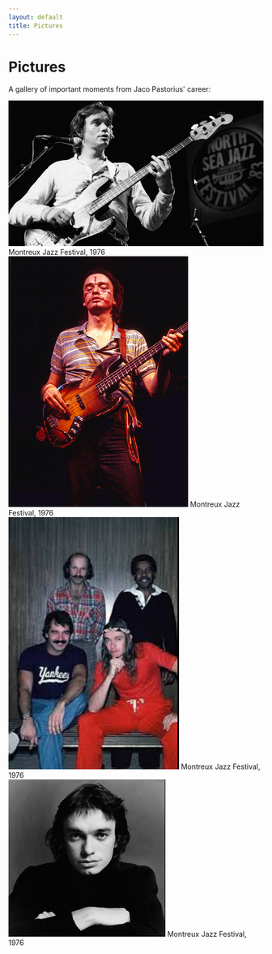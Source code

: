 ```yaml
---
layout: default
title: Pictures
---
```


# Pictures

A gallery of important moments from Jaco Pastorius' career:

<div class="gallery">
  <div class="tooltip">
    <img src="/assets/img/jaco1.png" alt="Jaco live" />
    <span class="tooltiptext">Montreux Jazz Festival, 1976</span>
  </div>
  <div class="tooltip">
    <img src="/assets/img/jaco2.png" alt="Jaco live" />
    <span class="tooltiptext">Montreux Jazz Festival, 1976</span>
  </div>
  <div class="tooltip">
    <img src="/assets/img/jaco3.png" alt="Jaco live" />
    <span class="tooltiptext">Montreux Jazz Festival, 1976</span>
  </div>
  <div class="tooltip">
    <img src="/assets/img/jaco4.png" alt="Jaco live" />
    <span class="tooltiptext">Montreux Jazz Festival, 1976</span>
  </div>
</div>
